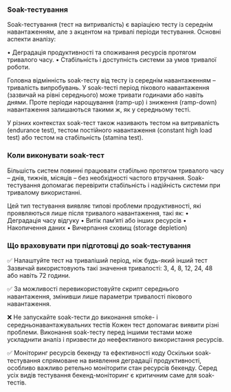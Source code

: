 ### Soak-тестування

Soak-тестування (тест на витривалість) є варіацією тесту із середнім навантаженням, але з акцентом на тривалі періоди тестування. Основні аспекти аналізу:

• Деградація продуктивності та споживання ресурсів протягом тривалого часу.
• Стабільність і доступність системи за умов тривалої роботи.

Головна відмінність soak-тесту від тесту із середнім навантаженням – тривалість випробувань. У soak-тесті період пікового навантаження (зазвичай на рівні середнього) може тривати годинами або навіть днями. Проте періоди нарощування (ramp-up) і зниження (ramp-down) навантаження залишаються такими ж, як у середньому тесті.

У різних контекстах soak-тест також називають тестом на витривалість (endurance test), тестом постійного навантаження (constant high load test) або тестом на стабільність (stamina test).

### Коли виконувати soak-тест

Більшість систем повинні працювати стабільно протягом тривалого часу – днів, тижнів, місяців – без необхідності частого втручання. Soak-тестування допомагає перевірити стабільність і надійність системи при тривалому використанні.

Цей тип тестування виявляє типові проблеми продуктивності, які проявляються лише після тривалого навантаження, такі як:
• Деградація часу відгуку
• Витік пам’яті або інших ресурсів
• Накопичення даних
• Вичерпання сховищ (storage depletion)

### Що враховувати при підготовці до soak-тестування

✅ Налаштуйте тест на триваліший період, ніж будь-який інший тест
Зазвичай використовують такі значення тривалості: 3, 4, 8, 12, 24, 48 або навіть 72 години.

✅ За можливості перевикористовуйте скрипт середнього навантаження,
змінивши лише параметри тривалості пікового навантаження.

❌ Не запускайте soak-тести до виконання smoke- і середньонавантажувальних тестів
Кожен тест допомагає виявити різні проблеми. Виконання soak-тесту перед іншими тестами може ускладнити аналіз і призвести до неефективного використання ресурсів.

✅ Моніторинг ресурсів бекенду та ефективності коду
Оскільки soak-тестування спрямоване на виявлення деградації продуктивності, особливо важливо ретельно моніторити стан ресурсів бекенду. Серед усіх видів тестування бекенд-моніторинг є критичним саме для soak-тестів.
